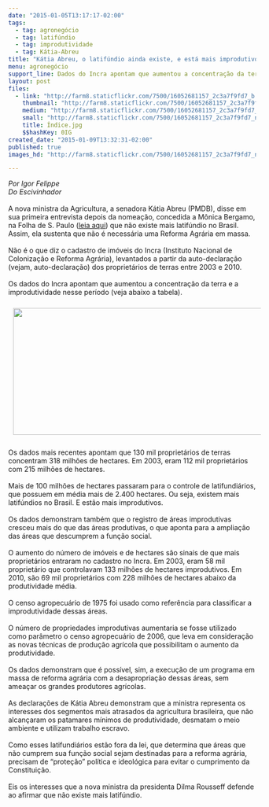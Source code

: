 ```yaml
---
date: "2015-01-05T13:17:17-02:00"
tags:
  - tag: agronegócio
  - tag: latifúndio
  - tag: improdutividade
  - tag: Kátia-Abreu
title: "Kátia Abreu, o latifúndio ainda existe, e está mais improdutivo"
menu: agronegócio
support_line: Dados do Incra apontam que aumentou a concentração da terras no país
layout: post
files:
  - link: "http://farm8.staticflickr.com/7500/16052681157_2c3a7f9fd7_b.jpg"
    thumbnail: "http://farm8.staticflickr.com/7500/16052681157_2c3a7f9fd7_t.jpg"
    medium: "http://farm8.staticflickr.com/7500/16052681157_2c3a7f9fd7_z.jpg"
    small: "http://farm8.staticflickr.com/7500/16052681157_2c3a7f9fd7_n.jpg"
    title: Índice.jpg
    $$hashKey: 0IG
created_date: "2015-01-09T13:32:31-02:00"
published: true
images_hd: "http://farm8.staticflickr.com/7500/16052681157_2c3a7f9fd7_n.jpg"

---
```

<p><em>Por Igor Felippe</em><br />
<em>Do Escivinhador</em><br />
<br />
A nova ministra da Agricultura, a senadora K&aacute;tia Abreu (PMDB), disse em sua primeira entrevista depois da nomea&ccedil;&atilde;o, concedida a M&ocirc;nica Bergamo, na Folha de S. Paulo (<a href="http://www1.folha.uol.com.br/poder/2015/01/1570557-nao-existe-mais-latifundio-no-brasil-diz-nova-ministra-da-agricultura.shtml">leia aqui</a>) que n&atilde;o existe mais latif&uacute;ndio no Brasil. Assim, ela sustenta que n&atilde;o &eacute; necess&aacute;ria uma Reforma Agr&aacute;ria em massa.<br />
<br />
N&atilde;o &eacute; o que diz o cadastro de im&oacute;veis do Incra (Instituto Nacional de Coloniza&ccedil;&atilde;o e Reforma Agr&aacute;ria), levantados a partir da auto-declara&ccedil;&atilde;o (vejam, auto-declara&ccedil;&atilde;o) dos propriet&aacute;rios de terras entre 2003 e 2010.<br />
<br />
Os dados do Incra apontam que aumentou a concentra&ccedil;&atilde;o da terra e a improdutividade nesse per&iacute;odo (veja abaixo a tabela).</p>

<p><img alt="" height="258" src="http://www.mst.org.br/sites/default/files/tabela-concentra%C3%A7%C3%A3o111.preview.jpg" style="margin: 10px;" width="620" /><br />
<br />
Os dados mais recentes apontam que 130 mil propriet&aacute;rios de terras concentram 318 milh&otilde;es de hectares. Em 2003, eram 112 mil propriet&aacute;rios com 215 milh&otilde;es de hectares.<br />
<br />
Mais de 100 milh&otilde;es de hectares passaram para o controle de latifundi&aacute;rios, que possuem em m&eacute;dia mais de 2.400 hectares. Ou seja, existem mais latif&uacute;ndios no Brasil. E est&atilde;o mais improdutivos.<br />
<br />
Os dados demonstram tamb&eacute;m que o registro de &aacute;reas improdutivas cresceu mais do que das &aacute;reas produtivas, o que aponta para a amplia&ccedil;&atilde;o das &aacute;reas que descumprem a fun&ccedil;&atilde;o social.<br />
<br />
O aumento do n&uacute;mero de im&oacute;veis e de hectares s&atilde;o sinais de que mais propriet&aacute;rios entraram no cadastro no Incra. Em 2003, eram 58 mil propriet&aacute;rio que controlavam 133 milh&otilde;es de hectares improdutivos. Em 2010, s&atilde;o 69 mil propriet&aacute;rios com 228 milh&otilde;es de hectares abaixo da produtividade m&eacute;dia.<br />
<br />
O censo agropecu&aacute;rio de 1975 foi usado como refer&ecirc;ncia para classificar a improdutividade dessas &aacute;reas.<br />
<br />
O n&uacute;mero de propriedades improdutivas aumentaria se fosse utilizado como par&acirc;metro o censo agropecu&aacute;rio de 2006, que leva em considera&ccedil;&atilde;o as novas t&eacute;cnicas de produ&ccedil;&atilde;o agr&iacute;cola que possibilitam o aumento da produtividade.<br />
<br />
Os dados demonstram que &eacute; poss&iacute;vel, sim, a execu&ccedil;&atilde;o de um programa em massa de reforma agr&aacute;ria com a desapropria&ccedil;&atilde;o dessas &aacute;reas, sem amea&ccedil;ar os grandes produtores agr&iacute;colas.<br />
<br />
As declara&ccedil;&otilde;es de K&aacute;tia Abreu demonstram que a ministra representa os interesses dos segmentos mais atrasados da agricultura brasileira, que n&atilde;o alcan&ccedil;aram os patamares m&iacute;nimos de produtividade, desmatam o meio ambiente e utilizam trabalho escravo.<br />
<br />
Como esses latifundi&aacute;rios est&atilde;o fora da lei, que determina que &aacute;reas que n&atilde;o cumprem sua fun&ccedil;&atilde;o social sejam destinadas para a reforma agr&aacute;ria, precisam de &ldquo;prote&ccedil;&atilde;o&rdquo; pol&iacute;tica e ideol&oacute;gica para evitar o cumprimento da Constitui&ccedil;&atilde;o.<br />
<br />
Eis os interesses que a nova ministra da presidenta Dilma Rousseff defende ao afirmar que n&atilde;o existe mais latif&uacute;ndio.</p>
